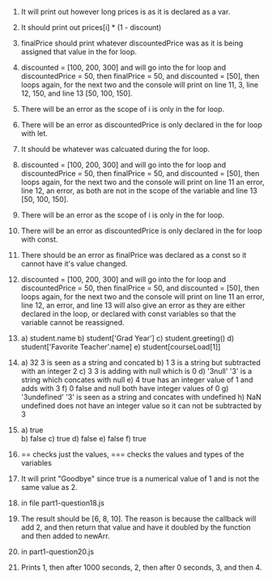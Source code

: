 1. It will print out however long prices is as it is declared as a var.
2. It should print out prices[i] * (1 - discount)
3. finalPrice should print whatever discountedPrice was as it is being assigned that value in the for loop.
4. discounted = [100, 200, 300] and will go into the for loop and discountedPrice = 50, then finalPrice = 50, and discounted = [50], then loops again, for the next two and the console will print on line 11, 3, line 12, 150, and line 13 [50, 100, 150].

5. There will be an error as the scope of i is only in the for loop.
6. There will be an error as discountedPrice is only declared in the for loop with let.
7. It should be whatever was calcuated during the for loop.
8. discounted = [100, 200, 300] and will go into the for loop and discountedPrice = 50, then finalPrice = 50, and discounted = [50], then loops again, for the next two and the console will print on line 11 an error, line 12, an error, as both are not in the scope of the variable and line 13 [50, 100, 150].

9. There will be an error as the scope of i is only in the for loop.
10. There will be an error as discountedPrice is only declared in the for loop with const.
11. There should be an error as finalPrice was declared as a const so it cannot have it's value changed.
12. discounted = [100, 200, 300] and will go into the for loop and discountedPrice = 50, then finalPrice = 50, and discounted = [50], then loops again, for the next two and the console will print on line 11 an error, line 12, an error, and line 13 will also give an error as they are either declared in the loop, or declared with const variables so that the variable cannot be reassigned.

13. a) student.name
    b) student['Grad Year']
    c) student.greeting()
    d) student['Favorite Teacher'.name]
    e) student[courseLoad[1]]

14. a) 32 3 is seen as a string and concated
    b) 1 3 is a string but subtracted with an integer 2
    c) 3 3 is adding with null which is 0
    d) '3null' '3' is a string which concates with null
    e) 4 true has an integer value of 1 and adds with 3
    f) 0 false and null both have integer values of 0
    g) '3undefined' '3' is seen as a string and concates with undefined
    h) NaN undefined does not have an integer value so it can not be subtracted by 3

15. a) true   
    b) false
    c) true
    d) false
    e) false
    f) true

16. == checks just the values, === checks the values and types of the variables

17. It will print "Goodbye" since true is a numerical value of 1 and is not the same value as 2.

18. in file part1-question18.js

19. The result should be [6, 8, 10]. The reason is because the callback will add 2, and then return that value and have it doubled by the function and then added to newArr.

20. in part1-question20.js

21. Prints 1, then after 1000 seconds, 2, then after 0 seconds, 3, and then 4.